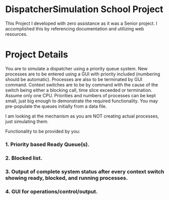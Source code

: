 # DispatcherSimulation School Project
This Project I developed with zero assistance as it was a Senior project. I accomplished this by referencing documentation and utilizing web resources.

# Project Details
You are to simulate a dispatcher using a priority queue system.   New processes are to be entered using a GUI with priority included (numbering should be automatic). Processes are also to be terminated by GUI command. Context switches are to be by command with the cause of the switch being either a blocking call, time slice exceeded or termination. Assume only one CPU.  Priorities and numbers of processes can be kept small, just big enough to demonstrate the required functionality. You may pre-populate the queues initially from a data file. 

I am looking at the mechanism as you are NOT creating actual processes, just simulating them.  

Functionality to be provided by you:

### 1. Priority based Ready Queue(s).  
### 2. Blocked list.  
### 3. Output of complete system status after every context switch showing ready, blocked, and running processes.  
### 4. GUI for operations/control/output.
